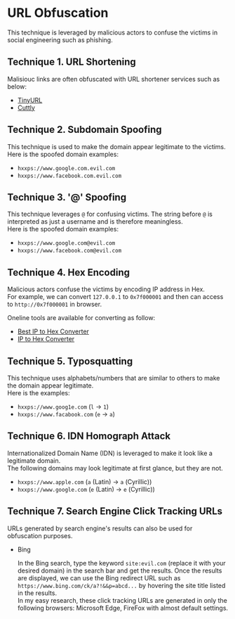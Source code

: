 # URL Obfuscation

This technique is leveraged by malicious actors to confuse the victims in social engineering such as phishing.

## Technique 1. URL Shortening

Malisiouc links are often obfuscated with URL shortener services such as below:

- [TinyURL](https://tinyurl.com/)
- [Cuttly](https://cutt.ly/)

## Technique 2. Subdomain Spoofing

This technique is used to make the domain appear legitimate to the victims.  
Here is the spoofed domain examples:

- `hxxps://www.google.com.evil.com`
- `hxxps://www.facebook.com.evil.com`

## Technique 3. '@' Spoofing

This technique leverages `@` for confusing victims. The string before `@` is interpreted as just a username and is therefore meaningless.  
Here is the spoofed domain examples:

- `hxxps://www.google.com@evil.com`
- `hxxps://www.facebook.com@evil.com`

## Technique 4. Hex Encoding

Malicious actors confuse the victims by encoding IP address in Hex.  
For example, we can convert `127.0.0.1` to `0x7f000001` and then can access to `http://0x7f000001` in browser.  

Oneline tools are available for converting as follow:

- [Best IP to Hex Converter](https://codebeautify.org/ip-to-hex-converter)
- [IP to Hex Converter](https://www.browserling.com/tools/ip-to-hex)

## Technique 5. Typosquatting

This technique uses alphabets/numbers that are similar to others to make the domain appear legitimate.  
Here is the examples:

- `hxxps://www.goog1e.com` (`l` -> `1`)
- `hxxps://www.facabook.com` (`e` -> `a`)

## Technique 6. IDN Homograph Attack

Internationalized Domain Name (IDN) is leveraged to make it look like a legitimate domain.  
The following domains may look legitimate at first glance, but they are not.  

- `hxxps://www.аpple.com` (`a` (Latin) -> `а` (Cyrillic))
- `hxxps://www.googlе.com` (`e` (Latin) -> `е` (Cyrillic))

## Technique 7. Search Engine Click Tracking URLs

URLs generated by search engine's results can also be used for obfuscation purposes.

- Bing

    In the Bing search, type the keyword `site:evil.com` (replace it with your desired domain) in the search bar and get the results. Once the results are displayed, we can use the Bing redirect URL such as `https://www.bing.com/ck/a?!&&p=abcd...` by hovering the site title listed in the results.  
    In my easy research, these click tracking URLs are generated in only the following browsers: Microsoft Edge, FireFox with almost default settings.
